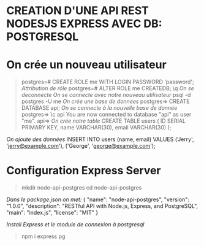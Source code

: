 # CREATION D'UNE API REST NODESJS EXPRESS AVEC DB: POSTGRESQL

# On crée un nouveau utilisateur

 > postgres=# CREATE ROLE me WITH LOGIN PASSWORD 'password';
 *Attribution de rôle*
 > postgres=# ALTER ROLE me CREATEDB;
 > \q *On se deconnecte*
 *On se connecte avec notre nouveau utilisateur*
 > psql -d postgres -U me
 *On crée une base de données*
 >postgres=> CREATE DATABASE api;
 *On se connecte à la nouvelle base de donnée*
 > postgres=> \c api
   >You are now connected to database "api" as user "me".
 > api=>
 *On crée notre table*
    CREATE TABLE users (
    ID SERIAL PRIMARY KEY,
    name VARCHAR(30),
    email VARCHAR(30)
    );

 *On ajoute des données*
 INSERT INTO users (name, email)
  VALUES ('Jerry', 'jerry@example.com'), ('George', 'george@example.com');

# Configuration Express Server

> mkdir node-api-postgres
> cd node-api-postgres

*Dans le package.json on met:*
{
  "name": "node-api-postgres",
  "version": "1.0.0",
  "description": "RESTful API with Node.js, Express, and PostgreSQL",
  "main": "index.js",
  "license": "MIT"
}

*Install Express et le module de connexion à postgresql*
> npm i express pg